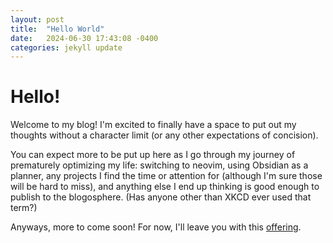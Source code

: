 ```yaml
---
layout: post
title:  "Hello World"
date:   2024-06-30 17:43:08 -0400
categories: jekyll update
---
```

# Hello!
Welcome to my blog! I'm excited to finally have a space to put out my thoughts without a character limit (or any other expectations of concision).

You can expect more to be put up here as I go through my journey of prematurely optimizing my life: switching to neovim, using Obsidian as a planner, any projects I find the time or attention for (although I'm sure those will be hard to miss), and anything else I end up thinking is good enough to publish to the blogosphere. (Has anyone other than XKCD ever used that term?)

Anyways, more to come soon! For now, I'll leave you with this [offering][my-offering].

[my-offering]: https://www.youtube.com/watch?v=Cmg5eiLImoQ
